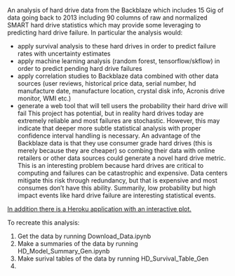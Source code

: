
An analysis of hard drive data from the Backblaze which includes 15 Gig of data going back to 2013 including 90 columns of raw and normalized SMART hard drive statistics which may provide some leveraging to predicting hard drive failure. In particular the analysis would:
* apply survival analysis to these hard drives in order to predict failure rates with uncertainty estimates
* apply machine learning analysis (random forest, tensorflow/skflow) in order to predict pending hard drive failures
* apply correlation studies to Backblaze data combined with other data sources (user reviews, historical price data, serial number, hd manufacture date, manufacture location, crystal disk info, Acronis  drive monitor, WMI  etc.)
* generate a web tool that will tell users the probability their hard drive will fail
This project has potential, but in reality hard drives today are extremely reliable and most failures are stochastic. However, this may indicate that deeper more subtle statistical analysis with proper confidence interval handling is necessary. An advantage of the Backblaze data is that they use consumer grade hard drives (this is merely because they are cheaper) so combing their data with online retailers or other data sources could generate a novel hard drive metric. This is an interesting problem because hard drives are critical to computing and failures can be catastrophic and expensive. Data centers mitigate this risk through redundancy, but that is expensive and most consumes don’t have this ability. Summarily, low probability but high impact events like hard drive failure are interesting statistical events. 

[In addition there is a Heroku application with an interactive plot.](https://hard-drives.herokuapp.com)


 To recreate this analysis:
 1) Get the data by running Download_Data.ipynb
 2) Make a summaries of the data by running HD_Model_Summary_Gen.ipynb
 3) Make surival tables of the data by running HD_Survival_Table_Gen
 4) 

